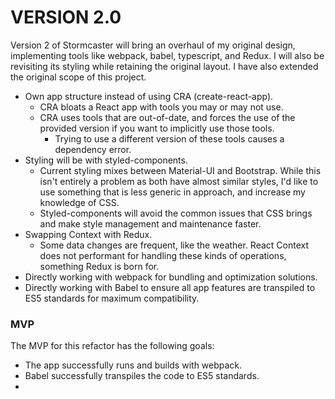 # VERSION 2.0

Version 2 of Stormcaster will bring an overhaul of my original design, implementing tools like
webpack, babel, typescript, and Redux. I will also be revisiting its styling while retaining the
original layout. I have also extended the original scope of this project.

- Own app structure instead of using CRA (create-react-app).
    - CRA bloats a React app with tools you may or may not use.
    - CRA uses tools that are out-of-date, and forces the use of the provided version if you want to
      implicitly use those tools.
        - Trying to use a different version of these tools causes a dependency error.
- Styling will be with styled-components.
    - Current styling mixes between Material-UI and Bootstrap. While this isn't entirely a
      problem as both have almost similar styles, I'd like to use something that is less generic in
      approach, and increase my knowledge of CSS.
    - Styled-components will avoid the common issues that CSS brings and make style management and
      maintenance faster.
- Swapping Context with Redux.
    - Some data changes are frequent, like the weather. React Context does not performant for
      handling these kinds of operations, something Redux is born for.
- Directly working with webpack for bundling and optimization solutions.
- Directly working with Babel to ensure all app features are transpiled to ES5 standards for maximum
compatibility.

### MVP
The MVP for this refactor has the following goals:
- The app successfully runs and builds with webpack.
- Babel successfully transpiles the code to ES5 standards.
- 
